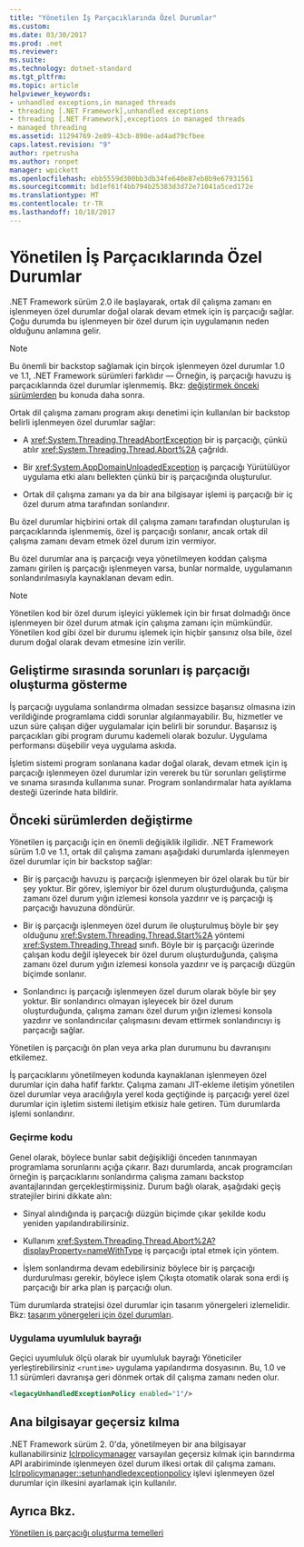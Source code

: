 ```yaml
---
title: "Yönetilen İş Parçacıklarında Özel Durumlar"
ms.custom: 
ms.date: 03/30/2017
ms.prod: .net
ms.reviewer: 
ms.suite: 
ms.technology: dotnet-standard
ms.tgt_pltfrm: 
ms.topic: article
helpviewer_keywords:
- unhandled exceptions,in managed threads
- threading [.NET Framework],unhandled exceptions
- threading [.NET Framework],exceptions in managed threads
- managed threading
ms.assetid: 11294769-2e89-43cb-890e-ad4ad79cfbee
caps.latest.revision: "9"
author: rpetrusha
ms.author: ronpet
manager: wpickett
ms.openlocfilehash: ebb5559d300bb3db34fe640e87eb8b9e67931561
ms.sourcegitcommit: bd1ef61f4bb794b25383d3d72e71041a5ced172e
ms.translationtype: MT
ms.contentlocale: tr-TR
ms.lasthandoff: 10/18/2017
---
```

# <a name="exceptions-in-managed-threads"></a>Yönetilen İş Parçacıklarında Özel Durumlar
.NET Framework sürüm 2.0 ile başlayarak, ortak dil çalışma zamanı en işlenmeyen özel durumlar doğal olarak devam etmek için iş parçacığı sağlar. Çoğu durumda bu işlenmeyen bir özel durum için uygulamanın neden olduğunu anlamına gelir.  
  
> [!NOTE]
>  Bu önemli bir backstop sağlamak için birçok işlenmeyen özel durumlar 1.0 ve 1.1, .NET Framework sürümleri farklıdır — Örneğin, iş parçacığı havuzu iş parçacıklarında özel durumlar işlenmemiş. Bkz: [değiştirmek önceki sürümlerden](#ChangeFromPreviousVersions) bu konuda daha sonra.  
  
 Ortak dil çalışma zamanı program akışı denetimi için kullanılan bir backstop belirli işlenmeyen özel durumlar sağlar:  
  
-   A <xref:System.Threading.ThreadAbortException> bir iş parçacığı, çünkü atılır <xref:System.Threading.Thread.Abort%2A> çağrıldı.  
  
-   Bir <xref:System.AppDomainUnloadedException> iş parçacığı Yürütülüyor uygulama etki alanı bellekten çünkü bir iş parçacığında oluşturulur.  
  
-   Ortak dil çalışma zamanı ya da bir ana bilgisayar işlemi iş parçacığı bir iç özel durum atma tarafından sonlandırır.  
  
 Bu özel durumlar hiçbirini ortak dil çalışma zamanı tarafından oluşturulan iş parçacıklarında işlenmemiş, özel iş parçacığı sonlanır, ancak ortak dil çalışma zamanı devam etmek özel durum izin vermiyor.  
  
 Bu özel durumlar ana iş parçacığı veya yönetilmeyen koddan çalışma zamanı girilen iş parçacığı işlenmeyen varsa, bunlar normalde, uygulamanın sonlandırılmasıyla kaynaklanan devam edin.  
  
> [!NOTE]
>  Yönetilen kod bir özel durum işleyici yüklemek için bir fırsat dolmadığı önce işlenmeyen bir özel durum atmak için çalışma zamanı için mümkündür. Yönetilen kod gibi özel bir durumu işlemek için hiçbir şansınız olsa bile, özel durum doğal olarak devam etmesine izin verilir.  
  
## <a name="exposing-threading-problems-during-development"></a>Geliştirme sırasında sorunları iş parçacığı oluşturma gösterme  
 İş parçacığı uygulama sonlandırma olmadan sessizce başarısız olmasına izin verildiğinde programlama ciddi sorunlar algılanmayabilir. Bu, hizmetler ve uzun süre çalışan diğer uygulamalar için belirli bir sorundur. Başarısız iş parçacıkları gibi program durumu kademeli olarak bozulur. Uygulama performansı düşebilir veya uygulama askıda.  
  
 İşletim sistemi program sonlanana kadar doğal olarak, devam etmek için iş parçacığı işlenmeyen özel durumlar izin vererek bu tür sorunları geliştirme ve sınama sırasında kullanıma sunar. Program sonlandırmalar hata ayıklama desteği üzerinde hata bildirir.  
  
<a name="ChangeFromPreviousVersions"></a>   
## <a name="change-from-previous-versions"></a>Önceki sürümlerden değiştirme  
 Yönetilen iş parçacığı için en önemli değişiklik ilgilidir. .NET Framework sürüm 1.0 ve 1.1, ortak dil çalışma zamanı aşağıdaki durumlarda işlenmeyen özel durumlar için bir backstop sağlar:  
  
-   Bir iş parçacığı havuzu iş parçacığı işlenmeyen bir özel olarak bu tür bir şey yoktur. Bir görev, işlemiyor bir özel durum oluşturduğunda, çalışma zamanı özel durum yığın izlemesi konsola yazdırır ve iş parçacığı iş parçacığı havuzuna döndürür.  
  
-   Bir iş parçacığı işlenmeyen özel durum ile oluşturulmuş böyle bir şey olduğunu <xref:System.Threading.Thread.Start%2A> yöntemi <xref:System.Threading.Thread> sınıfı. Böyle bir iş parçacığı üzerinde çalışan kodu değil işleyecek bir özel durum oluşturduğunda, çalışma zamanı özel durum yığın izlemesi konsola yazdırır ve iş parçacığı düzgün biçimde sonlanır.  
  
-   Sonlandırıcı iş parçacığı işlenmeyen özel durum olarak böyle bir şey yoktur. Bir sonlandırıcı olmayan işleyecek bir özel durum oluşturduğunda, çalışma zamanı özel durum yığın izlemesi konsola yazdırır ve sonlandırıcılar çalışmasını devam ettirmek sonlandırıcıyı iş parçacığı sağlar.  
  
 Yönetilen iş parçacığı ön plan veya arka plan durumunu bu davranışını etkilemez.  
  
 İş parçacıklarını yönetilmeyen kodunda kaynaklanan işlenmeyen özel durumlar için daha hafif farktır. Çalışma zamanı JIT-ekleme iletişim yönetilen özel durumlar veya aracılığıyla yerel koda geçtiğinde iş parçacığı yerel özel durumlar için işletim sistemi iletişim etkisiz hale getiren. Tüm durumlarda işlemi sonlandırır.  
  
### <a name="migrating-code"></a>Geçirme kodu  
 Genel olarak, böylece bunlar sabit değişikliği önceden tanınmayan programlama sorunlarını açığa çıkarır. Bazı durumlarda, ancak programcıları örneğin iş parçacıklarını sonlandırma çalışma zamanı backstop avantajlarından gerçekleştirmişsiniz. Durum bağlı olarak, aşağıdaki geçiş stratejiler birini dikkate alın:  
  
-   Sinyal alındığında iş parçacığı düzgün biçimde çıkar şekilde kodu yeniden yapılandırabilirsiniz.  
  
-   Kullanım <xref:System.Threading.Thread.Abort%2A?displayProperty=nameWithType> iş parçacığı iptal etmek için yöntem.  
  
-   İşlem sonlandırma devam edebilirsiniz böylece bir iş parçacığı durdurulması gerekir, böylece işlem Çıkışta otomatik olarak sona erdi iş parçacığı bir arka plan iş parçacığı olun.  
  
 Tüm durumlarda stratejisi özel durumlar için tasarım yönergeleri izlemelidir. Bkz: [tasarım yönergeleri için özel durumları](../../../docs/standard/design-guidelines/exceptions.md).  
  
### <a name="application-compatibility-flag"></a>Uygulama uyumluluk bayrağı  
 Geçici uyumluluk ölçü olarak bir uyumluluk bayrağı Yöneticiler yerleştirebilirsiniz `<runtime>` uygulama yapılandırma dosyasının. Bu, 1.0 ve 1.1 sürümleri davranışa geri dönmek ortak dil çalışma zamanı neden olur.  
  
```xml  
<legacyUnhandledExceptionPolicy enabled="1"/>  
```  
  
## <a name="host-override"></a>Ana bilgisayar geçersiz kılma  
 .NET Framework sürüm 2. 0'da, yönetilmeyen bir ana bilgisayar kullanabilirsiniz [Iclrpolicymanager](../../../docs/framework/unmanaged-api/hosting/iclrpolicymanager-interface.md) varsayılan geçersiz kılmak için barındırma API arabiriminde işlenmeyen özel durum ilkesi ortak dil çalışma zamanı. [Iclrpolicymanager::setunhandledexceptionpolicy](../../../docs/framework/unmanaged-api/hosting/iclrpolicymanager-setunhandledexceptionpolicy-method.md) işlevi işlenmeyen özel durumlar için ilkesini ayarlamak için kullanılır.  
  
## <a name="see-also"></a>Ayrıca Bkz.  
 [Yönetilen iş parçacığı oluşturma temelleri](../../../docs/standard/threading/managed-threading-basics.md)
